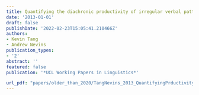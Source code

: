 ```yaml
---
title: Quantifying the diachronic productivity of irregular verbal patterns in Romance
date: '2013-01-01'
draft: false
publishDate: '2022-02-23T15:05:41.210466Z'
authors:
- Kevin Tang
- Andrew Nevins
publication_types:
- '2'
abstract: ''
featured: false
publication: '*UCL Working Papers in Linguistics*'

url_pdf: "papers/older_than_2020/TangNevins_2013_QuantifyingPrductivity_UCLWP.pdf"
---
```



